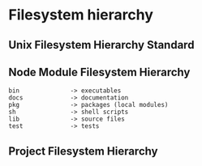 # Filesystem hierarchy

## Unix Filesystem Hierarchy Standard

## Node Module Filesystem Hierarchy
```
bin              -> executables
docs             -> documentation
pkg              -> packages (local modules)
sh               -> shell scripts
lib              -> source files
test             -> tests
```

## Project Filesystem Hierarchy
